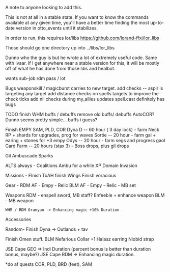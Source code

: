 A note to anyone looking to add this.

This is not at all in a stable state. If you want to know the commands available at any given time, you'll have a better time
finding the most up-to-date version in otto_events until it stabilizes.

In order to run, this requires lor/libs  https://github.com/lorand-ffxi/lor_libs

Those should go one directory up into ../libs/lor_libs

Dunno who the guy is but he wrote a lot of extremely useful code. Same with Ivaar. If I get anywhere near a stable version for this, it will be mostly 
off of what he has done from those libs and healbot.




wants
sub-job
rdm 
pass / lot

Bugs
weaponskill / magicburst carries to new target.
add checks -- aspir is targeting any target
add distance checks on spells targets to improve the check ticks
add nil checks during my_allies updates
spell.cast definitely has bugs

TODO
finish WHM buffs / debuffs
remove old buffs/ debuffs
AutoCOR? Dunno seems pretty simple... buffs i guess?


Finish EMPY
SAM, PLD, COR
Dyna D          -- 60 hour ( 3 day lock)   - farm Neck RP + shards for upgrades, prog for waves
Sortie          -- 20 hour                 - farm gal + earing + stones for +3 empy
Odys            -- 20 hour                 - farm segs and progress gaol
Card Farm       -- 20 hours (stax 3)       - Boss drops, plus gil drops

Gil
Ambuscade
Sparks


ALTS 
always -
    Coalitions
    Ambu for a while
    XP
    Domain Invasion

Missions -
    FInish ToAH 
    finish Wings
    Finish voracious 

Gear -
    RDM AF - Empy - Relic
    BLM AF - Empy - Relic - MB set

Weapons
    RDM - enspell sword, MB staff? Enfeeble + enhance weapon
    BLM - MB weapon

    WHM / RDM Oranyan -> Enhancing magic +10% Duration
Accessories

Random-
    Finish Dyna
    -> Outlands + tav 

Finish Omen stuff. 
BLM
Nefarious Collar +1
Halasz earring
Niobid strap

JSE Cape GEO => Indi Duration (percent bonus is better than duration bonus, maybe?)
JSE Cape RDM -> Enhancing magic duration.

*do af quests COR, PLD, BRD (feet), SAM